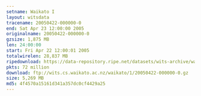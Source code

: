 ```yaml
---
setname: Waikato I
layout: witsdata
tracename: 20050422-000000-0
end: Sat Apr 23 12:00:00 2005
originalname: 20050422-000000-0
gzsize: 1,875 MB
len: 24:00:00
start: Fri Apr 22 12:00:01 2005
totalwirelen: 28,837 MB
ripedownload: https://data-repository.ripe.net/datasets/wits-archive/waikato/1/20050422-000000-0.gz
pkts: 72 million
download: ftp://wits.cs.waikato.ac.nz/waikato/1/20050422-000000-0.gz
size: 5,269 MB
md5: 4f4570a15161d341a357dc0cf4429a25
---
```

